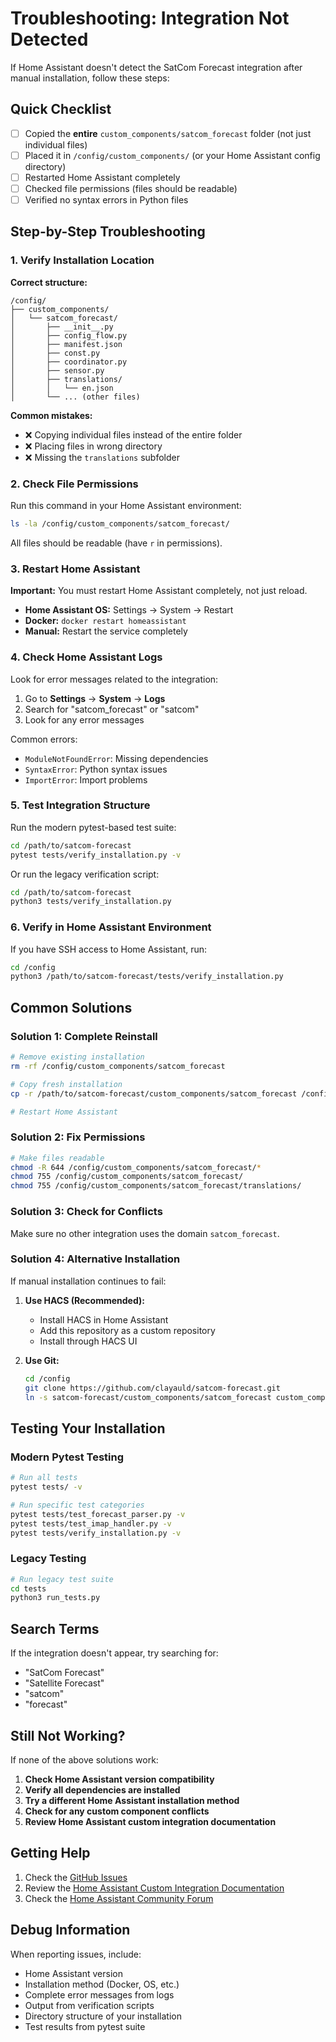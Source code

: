 # Troubleshooting: Integration Not Detected

If Home Assistant doesn't detect the SatCom Forecast integration after manual installation, follow these steps:

## Quick Checklist

- [ ] Copied the **entire** `custom_components/satcom_forecast` folder (not just individual files)
- [ ] Placed it in `/config/custom_components/` (or your Home Assistant config directory)
- [ ] Restarted Home Assistant completely
- [ ] Checked file permissions (files should be readable)
- [ ] Verified no syntax errors in Python files

## Step-by-Step Troubleshooting

### 1. Verify Installation Location

**Correct structure:**
```
/config/
├── custom_components/
│   └── satcom_forecast/
│       ├── __init__.py
│       ├── config_flow.py
│       ├── manifest.json
│       ├── const.py
│       ├── coordinator.py
│       ├── sensor.py
│       ├── translations/
│       │   └── en.json
│       └── ... (other files)
```

**Common mistakes:**
- ❌ Copying individual files instead of the entire folder
- ❌ Placing files in wrong directory
- ❌ Missing the `translations` subfolder

### 2. Check File Permissions

Run this command in your Home Assistant environment:
```bash
ls -la /config/custom_components/satcom_forecast/
```

All files should be readable (have `r` in permissions).

### 3. Restart Home Assistant

**Important:** You must restart Home Assistant completely, not just reload.

- **Home Assistant OS:** Settings → System → Restart
- **Docker:** `docker restart homeassistant`
- **Manual:** Restart the service completely

### 4. Check Home Assistant Logs

Look for error messages related to the integration:

1. Go to **Settings** → **System** → **Logs**
2. Search for "satcom_forecast" or "satcom"
3. Look for any error messages

Common errors:
- `ModuleNotFoundError`: Missing dependencies
- `SyntaxError`: Python syntax issues
- `ImportError`: Import problems

### 5. Test Integration Structure

Run the modern pytest-based test suite:
```bash
cd /path/to/satcom-forecast
pytest tests/verify_installation.py -v
```

Or run the legacy verification script:
```bash
cd /path/to/satcom-forecast
python3 tests/verify_installation.py
```

### 6. Verify in Home Assistant Environment

If you have SSH access to Home Assistant, run:
```bash
cd /config
python3 /path/to/satcom-forecast/tests/verify_installation.py
```

## Common Solutions

### Solution 1: Complete Reinstall
```bash
# Remove existing installation
rm -rf /config/custom_components/satcom_forecast

# Copy fresh installation
cp -r /path/to/satcom-forecast/custom_components/satcom_forecast /config/custom_components/

# Restart Home Assistant
```

### Solution 2: Fix Permissions
```bash
# Make files readable
chmod -R 644 /config/custom_components/satcom_forecast/*
chmod 755 /config/custom_components/satcom_forecast/
chmod 755 /config/custom_components/satcom_forecast/translations/
```

### Solution 3: Check for Conflicts
Make sure no other integration uses the domain `satcom_forecast`.

### Solution 4: Alternative Installation
If manual installation continues to fail:

1. **Use HACS (Recommended):**
   - Install HACS in Home Assistant
   - Add this repository as a custom repository
   - Install through HACS UI

2. **Use Git:**
   ```bash
   cd /config
   git clone https://github.com/clayauld/satcom-forecast.git
   ln -s satcom-forecast/custom_components/satcom_forecast custom_components/
   ```

## Testing Your Installation

### Modern Pytest Testing
```bash
# Run all tests
pytest tests/ -v

# Run specific test categories
pytest tests/test_forecast_parser.py -v
pytest tests/test_imap_handler.py -v
pytest tests/verify_installation.py -v
```

### Legacy Testing
```bash
# Run legacy test suite
cd tests
python3 run_tests.py
```

## Search Terms

If the integration doesn't appear, try searching for:
- "SatCom Forecast"
- "Satellite Forecast"
- "satcom"
- "forecast"

## Still Not Working?

If none of the above solutions work:

1. **Check Home Assistant version compatibility**
2. **Verify all dependencies are installed**
3. **Try a different Home Assistant installation method**
4. **Check for any custom component conflicts**
5. **Review Home Assistant custom integration documentation**

## Getting Help

1. Check the [GitHub Issues](https://github.com/clayauld/satcom-forecast/issues)
2. Review the [Home Assistant Custom Integration Documentation](https://developers.home-assistant.io/docs/creating_integration_manifest)
3. Check the [Home Assistant Community Forum](https://community.home-assistant.io/)

## Debug Information

When reporting issues, include:
- Home Assistant version
- Installation method (Docker, OS, etc.)
- Complete error messages from logs
- Output from verification scripts
- Directory structure of your installation
- Test results from pytest suite 